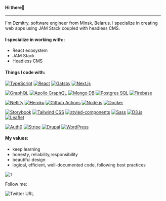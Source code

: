 #### Hi there👋
---
I'm Dzmitry, software engineer from Minsk, Belarus.
I specialize in creating web apps using JAM Stack coupled with headless CMS.

#### I specialize in working with::
- React ecosystem
- JAM Stack
- Headless CMS

#### Things I code with:
[![ TypeScript](https://img.shields.io/static/v1?label=&message=TypeScript&color=008cdd&style=flat-square&logo=typescript&logoColor=white)]()
[![ React](https://img.shields.io/static/v1?label=&message=React&color=61dafb&style=flat-square&logo=react&logoColor=white)]()
[![ Gatsby](https://img.shields.io/static/v1?label=&message=Gatsby&color=663399&style=flat-square&logo=gatsby&logoColor=white)]()
[![ Next.js](https://img.shields.io/static/v1?label=&message=Next.js&color=000000&style=flat-square&logo=next.js&logoColor=white)]()

[![ GraphQL](https://img.shields.io/static/v1?label=&message=GraphQL&color=e10098&style=flat-square&logo=graphql&logoColor=white)]()
[![ Apollo GraphQL](https://img.shields.io/badge/-Apollo%20GraphQL-311C87?style=flat-square&logo=apollo-graphql&logoColor=white)]()
[![ Mongo DB](https://img.shields.io/static/v1?label=&message=Mongo%20DB&color=47a248&style=flat-square&logo=mongodb&logoColor=white)]()
[![ Postgres SQL](https://img.shields.io/static/v1?label=&message=Postgres%20SQL&color=336791&style=flat-square&logo=postgresql&logoColor=white)]()
[![ Firebase](https://img.shields.io/static/v1?label=&message=Firebase&color=ffca28&style=flat-square&logo=firebase&logoColor=white)]()

[![ Netlify](https://img.shields.io/static/v1?label=&message=Netlify&color=00c7b7&style=flat-square&logo=netlify&logoColor=white)]()
[![ Heroku](https://img.shields.io/badge/-Heroku-430098?style=flat-square&logo=heroku&logoColor=white)]()
[![ Github Actions](https://img.shields.io/badge/-Github_Actions-2088FF?style=flat-square&logo=github-actions&logoColor=white)]()
[![ Node.js](https://img.shields.io/badge/-Nodejs-43853d?style=flat-square&logo=Node.js&logoColor=white)]()
[![ Docker](https://img.shields.io/badge/-Docker-46a2f1?style=flat-square&logo=docker&logoColor=white)]()

[![ Storybook](https://img.shields.io/static/v1?label=&message=Storybook&color=ff4785&style=flat-square&logo=storybook&logoColor=white)]()
[![ Tailwind CSS](https://img.shields.io/static/v1?label=&message=Tailwind%20CSS&color=38b2ac&style=flat-square&logo=tailwind-css&logoColor=white)]()
[![ styled-components](https://img.shields.io/static/v1?label=&message=styled-components&color=db7093&style=flat-square&logo=styled-components&logoColor=white)]()
[![ Sass](https://img.shields.io/badge/-Sass-CC6699?style=flat-square&logo=sass&logoColor=white)]()
[![ D3.js](https://img.shields.io/static/v1?label=&message=D3.js&color=f9a03c&style=flat-square&logo=d3.js&logoColor=white)]()
[![ Leaflet](https://img.shields.io/static/v1?label=&message=Leaflet&color=199900c&style=flat-square&logo=Leaflet&logoColor=white)]()

[![ Auth0](https://img.shields.io/static/v1?label=&message=Auth0&color=eb5424&style=flat-square&logo=auth0&logoColor=white)]()
[![ Stripe](https://img.shields.io/static/v1?label=&message=Stripe&color=008cdd&style=flat-square&logo=stripe&logoColor=white)]()
[![ Drupal](https://img.shields.io/static/v1?label=&message=Drupal&color=0678be&style=flat-square&logo=drupal&logoColor=white)]()
[![ WordPress](https://img.shields.io/static/v1?label=&message=WordPress&color=21759b&style=flat-square&logo=wordpress&logoColor=white)]()

#### My values:
- keep learning
- honesty, reliability,responsibility
- beautiful design
- logical, efficient, well-documented code, following best practices

![1](https://github-readme-stats.vercel.app/api/top-langs/?username=svirins&theme=blue-green)

Follow me: 

![Twitter URL](https://img.shields.io/twitter/url?label=svirins&style=social&url=https%3A%2F%2Ftwitter.com%2FSvirins)

